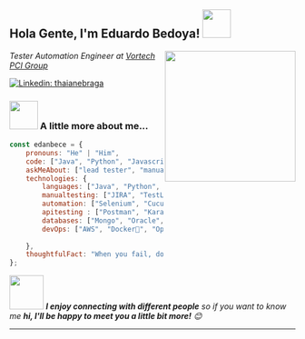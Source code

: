 <h2> Hola Gente, I'm Eduardo Bedoya! <img src="https://media0.giphy.com/media/1gbQIL4a58K10zDUqs/giphy.gif?cid=ecf05e47ylee60sih778yu9djzm1bl0cbfwipyd1u3lkr9ty&ep=v1_stickers_search&rid=giphy.gif&ct=s" width="50"></h2>
<img align='right' src="https://media.giphy.com/media/M9gbBd9nbDrOTu1Mqx/giphy.gif" width="230">
<p><em>Tester Automation Engineer at <a href="https://www.vortech.es/en/">Vortech PCI Group</a>
</em></p>

[![Linkedin: thaianebraga](https://img.shields.io/badge/-edanbece-blue?style=flat-square&logo=Linkedin&logoColor=white&link=https://www.linkedin.com/in/anmol-p-singh/)](https://www.linkedin.com/in/eduardo-andres-bedoya-ceballos/)

### <img src="https://media0.giphy.com/media/D4wj7Ffx9fsEAy7B0h/giphy.gif" width="50"> A little more about me...  

```javascript
const edanbece = {
    pronouns: "He" | "Him",
    code: ["Java", "Python", "Javascript", "php"],
    askMeAbout: ["lead tester", "manual tester", "automation tester", "performance tester","reader", "basketball player"],
    technologies: {
        languages: ["Java", "Python", "JavaScript"],
        manualtesting: ["JIRA", "TestLink"],
        automation: ["Selenium", "Cucumber", "Playwright", "Cypress"],
        apitesting : ["Postman", "KarateDSL"],    
        databases: ["Mongo", "Oracle", "SQLServer", "MySql"],
        devOps: ["AWS", "Docker🐳", "OpenLens", "Jenkins", "SonarQube"]
        
    },
    thoughtfulFact: "When you fail, don't be anoying, be smart you got the main problem in your hands"
};
```

<img src="https://media.giphy.com/media/LnQjpWaON8nhr21vNW/giphy.gif" width="60"> <em><b>I enjoy connecting with different people</b> so if you want to know me <b>hi, I'll be happy to meet you a little bit more!</b> 😊</em>

---
